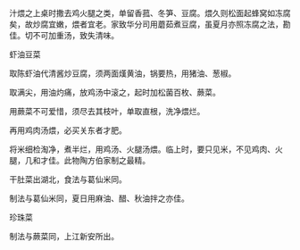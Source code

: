 汁煨之上桌时撒去鸡火腿之类，单留香菰、冬笋、豆腐。煨久则松面起蜂窝如冻腐矣，故炒腐宜嫩，煨者宜老。家致华分司用蘑茹煮豆腐，虽夏月亦照冻腐之法，勘佳。切不可加重汤，致失清味。

虾油豆菜

取陈虾油代清酱炒豆腐，须两面熯黄油，锅要热，用猪油、葱椒。

取满尖，用油灼痛，放鸡汤中滚之，起时加松菌百枚、蕨菜。

用蕨菜不可爱惜，须尽去其枝叶，单取直根，洗净煨烂。

再用鸡肉汤煨，必买关东者才肥。

将米细检淘净，煮半烂，用鸡汤、火腿汤煨。临上时，要只见米，不见鸡肉、火腿，几和才佳。此物陶方伯家制之最精。

干肚菜出湖北，食法与葛仙米同。

制法与葛仙米同，夏日用麻油、醋、秋油拌之亦佳。

珍珠菜

制法与蕨菜同，上江新安所出。